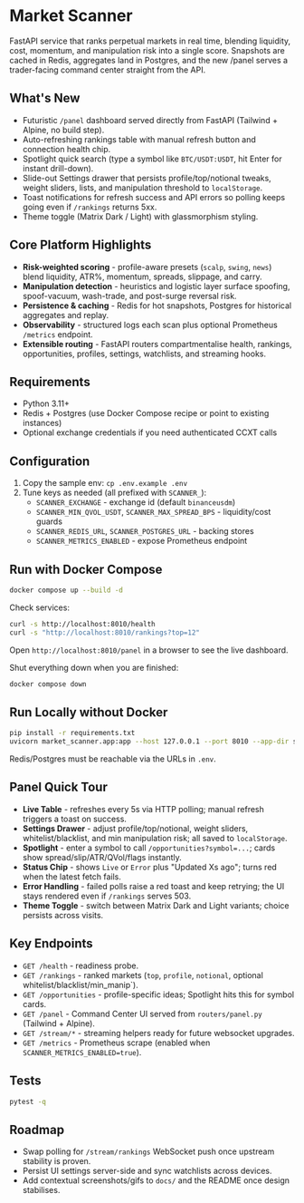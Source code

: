 # Market Scanner

FastAPI service that ranks perpetual markets in real time, blending liquidity, cost, momentum, and manipulation risk into a single score. Snapshots are cached in Redis, aggregates land in Postgres, and the new /panel serves a trader-facing command center straight from the API.


## What's New
- Futuristic `/panel` dashboard served directly from FastAPI (Tailwind + Alpine, no build step).
- Auto-refreshing rankings table with manual refresh button and connection health chip.
- Spotlight quick search (type a symbol like `BTC/USDT:USDT`, hit Enter for instant drill-down).
- Slide-out Settings drawer that persists profile/top/notional tweaks, weight sliders, lists, and manipulation threshold to `localStorage`.
- Toast notifications for refresh success and API errors so polling keeps going even if `/rankings` returns 5xx.
- Theme toggle (Matrix Dark / Light) with glassmorphism styling.

## Core Platform Highlights
- **Risk-weighted scoring** - profile-aware presets (`scalp`, `swing`, `news`) blend liquidity, ATR%, momentum, spreads, slippage, and carry.
- **Manipulation detection** - heuristics and logistic layer surface spoofing, spoof-vacuum, wash-trade, and post-surge reversal risk.
- **Persistence & caching** - Redis for hot snapshots, Postgres for historical aggregates and replay.
- **Observability** - structured logs each scan plus optional Prometheus `/metrics` endpoint.
- **Extensible routing** - FastAPI routers compartmentalise health, rankings, opportunities, profiles, settings, watchlists, and streaming hooks.

## Requirements
- Python 3.11+
- Redis + Postgres (use Docker Compose recipe or point to existing instances)
- Optional exchange credentials if you need authenticated CCXT calls

## Configuration
1. Copy the sample env: `cp .env.example .env`
2. Tune keys as needed (all prefixed with `SCANNER_`):
   - `SCANNER_EXCHANGE` - exchange id (default `binanceusdm`)
   - `SCANNER_MIN_QVOL_USDT`, `SCANNER_MAX_SPREAD_BPS` - liquidity/cost guards
   - `SCANNER_REDIS_URL`, `SCANNER_POSTGRES_URL` - backing stores
   - `SCANNER_METRICS_ENABLED` - expose Prometheus endpoint

## Run with Docker Compose
```bash
docker compose up --build -d
```
Check services:
```bash
curl -s http://localhost:8010/health
curl -s "http://localhost:8010/rankings?top=12"
```
Open `http://localhost:8010/panel` in a browser to see the live dashboard.

Shut everything down when you are finished:
```bash
docker compose down
```

## Run Locally without Docker
```bash
pip install -r requirements.txt
uvicorn market_scanner.app:app --host 127.0.0.1 --port 8010 --app-dir src --reload
```
Redis/Postgres must be reachable via the URLs in `.env`.

## Panel Quick Tour
- **Live Table** - refreshes every 5s via HTTP polling; manual refresh triggers a toast on success.
- **Settings Drawer** - adjust profile/top/notional, weight sliders, whitelist/blacklist, and min manipulation risk; all saved to `localStorage`.
- **Spotlight** - enter a symbol to call `/opportunities?symbol=...`; cards show spread/slip/ATR/QVol/flags instantly.
- **Status Chip** - shows `Live` or `Error` plus "Updated Xs ago"; turns red when the latest fetch fails.
- **Error Handling** - failed polls raise a red toast and keep retrying; the UI stays rendered even if `/rankings` serves 503.
- **Theme Toggle** - switch between Matrix Dark and Light variants; choice persists across visits.

## Key Endpoints
- `GET /health` - readiness probe.
- `GET /rankings` - ranked markets (`top`, `profile`, `notional`, optional whitelist/blacklist/min_manip`).
- `GET /opportunities` - profile-specific ideas; Spotlight hits this for symbol cards.
- `GET /panel` - Command Center UI served from `routers/panel.py` (Tailwind + Alpine).
- `GET /stream/*` - streaming helpers ready for future websocket upgrades.
- `GET /metrics` - Prometheus scrape (enabled when `SCANNER_METRICS_ENABLED=true`).

## Tests
```bash
pytest -q
```

## Roadmap
- Swap polling for `/stream/rankings` WebSocket push once upstream stability is proven.
- Persist UI settings server-side and sync watchlists across devices.
- Add contextual screenshots/gifs to `docs/` and the README once design stabilises.
